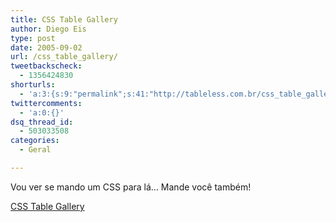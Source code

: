 ```yaml
---
title: CSS Table Gallery
author: Diego Eis
type: post
date: 2005-09-02
url: /css_table_gallery/
tweetbackscheck:
  - 1356424830
shorturls:
  - 'a:3:{s:9:"permalink";s:41:"http://tableless.com.br/css_table_gallery";s:7:"tinyurl";s:26:"http://tinyurl.com/3n75wbs";s:4:"isgd";s:19:"http://is.gd/8JRg77";}'
twittercomments:
  - 'a:0:{}'
dsq_thread_id:
  - 503033508
categories:
  - Geral

---
```

Vou ver se mando um CSS para lá&#8230; Mande você também!
  
[CSS Table Gallery][1]

 [1]: http://icant.co.uk/csstablegallery/
